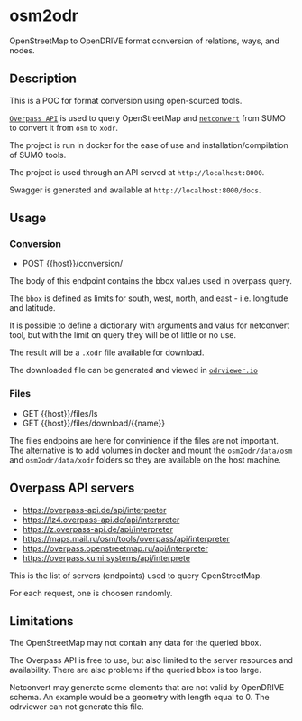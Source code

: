# osm2odr

OpenStreetMap to OpenDRIVE format conversion of relations, ways, and nodes.

## Description

This is a POC for format conversion using open-sourced tools.

[`Overpass API`][overpass] is used to query OpenStreetMap and [`netconvert`][netconvert] from SUMO to convert it from `osm` to `xodr`.

The project is run in docker for the ease of use and installation/compilation of SUMO tools.

The project is used through an API served at `http://localhost:8000`.

Swagger is generated and available at `http://localhost:8000/docs`.

## Usage

### Conversion

- POST {{host}}/conversion/

The body of this endpoint contains the bbox values used in overpass query.

The `bbox` is defined as limits for south, west, north, and east - i.e. longitude and latitude.

It is possible to define a dictionary with arguments and valus for netconvert tool, but with the limit on query they will be of little or no use.

The result will be a `.xodr` file available for download.

The downloaded file can be generated and viewed in [`odrviewer.io`][odrviewer]

### Files

- GET {{host}}/files/ls
- GET {{host}}/files/download/{{name}}

The files endpoins are here for convinience if the files are not important. The alternative is to add volumes in docker and mount the `osm2odr/data/osm` and `osm2odr/data/xodr` folders so they are available on the host machine.

## Overpass API servers

- https://overpass-api.de/api/interpreter
- https://lz4.overpass-api.de/api/interpreter
- https://z.overpass-api.de/api/interpreter
- https://maps.mail.ru/osm/tools/overpass/api/interpreter
- https://overpass.openstreetmap.ru/api/interpreter
- https://overpass.kumi.systems/api/interprete

This is the list of servers (endpoints) used to query OpenStreetMap.

For each request, one is choosen randomly.


## Limitations

The OpenStreetMap may not contain any data for the queried bbox.

The Overpass API is free to use, but also limited to the server resources and availability. There are also problems if the queried bbox is too large.

Netconvert may generate some elements that are not valid by OpenDRIVE schema. An example would be a geometry with length equal to 0. The odrviewer can not generate this file. 


[overpass]: http://overpass-api.de/
[netconvert]: https://sumo.dlr.de/docs/netconvert.html
[odrviewer]: https://odrviewer.io/